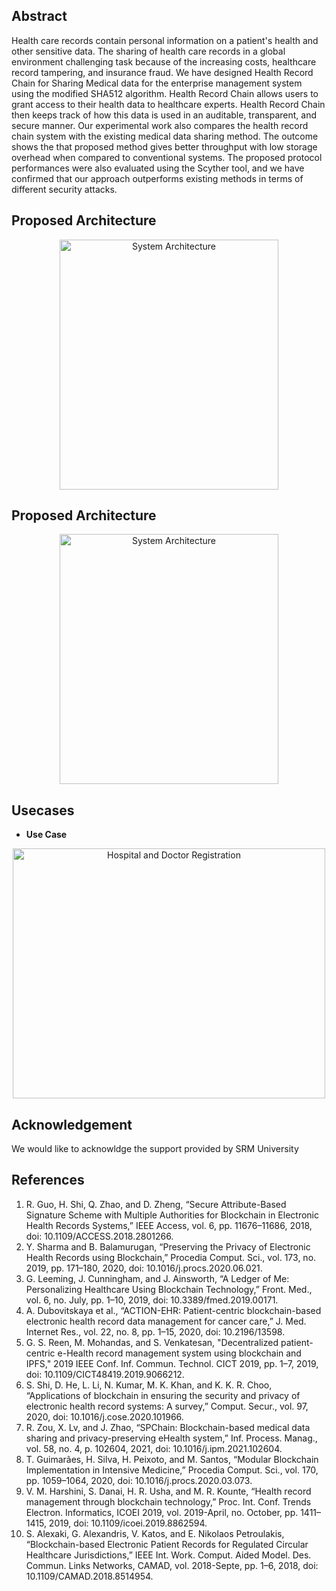 

## Abstract 
Health care records contain personal information on a patient's health and other sensitive data. The sharing of health care records in a global environment challenging task because of the increasing costs, healthcare record tampering, and insurance fraud. We have designed Health Record Chain for Sharing Medical data for the enterprise management system using the modified SHA512 algorithm. Health Record Chain allows users to grant access to their health data to healthcare experts. Health Record Chain then keeps track of how this data is used in an auditable, transparent, and secure manner. Our experimental work also compares the health record chain system with the existing medical data sharing method. The outcome shows the that proposed method gives better throughput with low storage overhead when compared to conventional systems. The proposed protocol performances were also evaluated using the Scyther tool, and we have confirmed that our approach outperforms existing methods in terms of different security attacks.




## Proposed Architecture 
<p align="center">
<img src="Assets/System_Architecture/overview.jpg" alt="System Architecture" width="350" height="400">
</p>




## Proposed Architecture 
<p align="center">
<img src="Assets/System_Architecture/System_Architecture.png" alt="System Architecture" width="350" height="400">
</p>



## Usecases 
  - <b>Use Case</b>
  
  <p align="center">
  <img src="Assets/Usecases/use.png" alt="Hospital and Doctor Registration" width="500" height="400">
  </p>
  
 


## Acknowledgement
We would like to acknowldge the support provided by SRM University

## References
1.	R. Guo, H. Shi, Q. Zhao, and D. Zheng, “Secure Attribute-Based Signature Scheme with Multiple Authorities for Blockchain in Electronic Health Records Systems,” IEEE Access, vol. 6, pp. 11676–11686, 2018, doi: 10.1109/ACCESS.2018.2801266.
2.	Y. Sharma and B. Balamurugan, “Preserving the Privacy of Electronic Health Records using Blockchain,” Procedia Comput. Sci., vol. 173, no. 2019, pp. 171–180, 2020, doi: 10.1016/j.procs.2020.06.021.
3.	G. Leeming, J. Cunningham, and J. Ainsworth, “A Ledger of Me: Personalizing Healthcare Using Blockchain Technology,” Front. Med., vol. 6, no. July, pp. 1–10, 2019, doi: 10.3389/fmed.2019.00171.
4.	A. Dubovitskaya et al., “ACTION-EHR: Patient-centric blockchain-based electronic health record data management for cancer care,” J. Med. Internet Res., vol. 22, no. 8, pp. 1–15, 2020, doi: 10.2196/13598.
5.	G. S. Reen, M. Mohandas, and S. Venkatesan, "Decentralized patient-centric e-Health record management system using blockchain and IPFS," 2019 IEEE Conf. Inf. Commun. Technol. CICT 2019, pp. 1–7, 2019, doi: 10.1109/CICT48419.2019.9066212.
6.	S. Shi, D. He, L. Li, N. Kumar, M. K. Khan, and K. K. R. Choo, “Applications of blockchain in ensuring the security and privacy of electronic health record systems: A survey,” Comput. Secur., vol. 97, 2020, doi: 10.1016/j.cose.2020.101966.
7.	R. Zou, X. Lv, and J. Zhao, “SPChain: Blockchain-based medical data sharing and privacy-preserving eHealth system,” Inf. Process. Manag., vol. 58, no. 4, p. 102604, 2021, doi: 10.1016/j.ipm.2021.102604.
8.	T. Guimarães, H. Silva, H. Peixoto, and M. Santos, “Modular Blockchain Implementation in Intensive Medicine,” Procedia Comput. Sci., vol. 170, pp. 1059–1064, 2020, doi: 10.1016/j.procs.2020.03.073.
9.	V. M. Harshini, S. Danai, H. R. Usha, and M. R. Kounte, “Health record management through blockchain technology,” Proc. Int. Conf. Trends Electron. Informatics, ICOEI 2019, vol. 2019-April, no. October, pp. 1411–1415, 2019, doi: 10.1109/icoei.2019.8862594.
10.	 S. Alexaki, G. Alexandris, V. Katos, and E. Nikolaos Petroulakis, “Blockchain-based Electronic Patient Records for Regulated Circular Healthcare Jurisdictions,” IEEE Int. Work. Comput. Aided Model. Des. Commun. Links Networks, CAMAD, vol. 2018-Septe, pp. 1–6, 2018, doi: 10.1109/CAMAD.2018.8514954.

